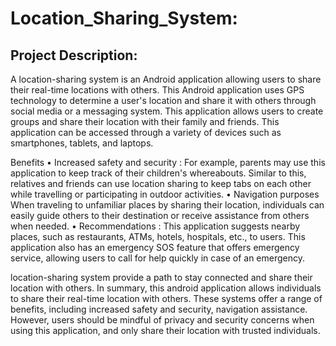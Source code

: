 # Location_Sharing_System:

## Project Description: 

A location-sharing system is an Android application allowing users to share their real-time locations with others. This Android application uses GPS technology to determine a user's location and share it with others through social media or a messaging system. This application allows users to create groups and share their location with their family and friends. This application can be accessed through a variety of devices such as smartphones, tablets, and laptops.

Benefits
•	Increased safety and security : For example, parents may use this application to keep track of their children's whereabouts. Similar to this, relatives and friends can use location sharing to keep tabs on each other while travelling or participating in outdoor activities.
•	 Navigation purposes When traveling to unfamiliar places by sharing their location, individuals can easily guide others to their destination or receive assistance from others when needed. 
•	Recommendations : This application suggests nearby places, such as restaurants, ATMs, hotels, hospitals, etc., to users. This application also has an emergency SOS feature that offers emergency service, allowing users to call for help quickly in case of an emergency. 

location-sharing system provide a path to stay connected and share their location with others. In summary, this android application allows individuals to share their real-time location with others. These systems offer a range of benefits, including increased safety and security, navigation assistance. However, users should be mindful of privacy and security concerns when using this application, and only share their location with trusted individuals.

